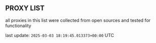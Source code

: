 ## PROXY LIST

all proxies in this list were collected from open sources and tested for functionality

last update: `2025-03-03 18:19:45.013373+00:00` UTC